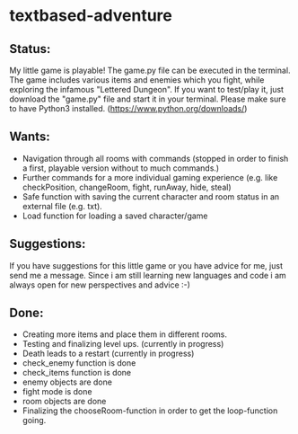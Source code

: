 # textbased-adventure


Status:
-
My little game is playable! The game.py file can be executed in the terminal. The game includes various items and enemies which you fight, while exploring the infamous "Lettered Dungeon". 
If you want to test/play it, just download the "game.py" file and start it in your terminal. Please make sure to have Python3 installed. (https://www.python.org/downloads/)



Wants:
-
- Navigation through all rooms with commands (stopped in order to finish a first, playable version without to much commands.)
- Further commands for a more individual gaming experience (e.g. like checkPosition, changeRoom, fight, runAway, hide, steal)
- Safe function with saving the current character and room status in an external file (e.g. txt).
- Load function for loading a saved character/game



Suggestions:
- 
If you have suggestions for this little game or you have advice for me, just send me a message. Since i am still learning new languages and code i am always open for new perspectives and advice :-) 



Done:
- 
- Creating more items and place them in different rooms.  
- Testing and finalizing level ups. (currently in progress) 
- Death leads to a restart (currently in progress)
- check_enemy function is done
- check_items function is done
- enemy objects are done
- fight mode is done
- room objects are done
- Finalizing the chooseRoom-function in order to get the loop-function going.



